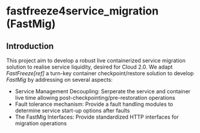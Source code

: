 # fastfreeze4service_migration (FastMig)

## Introduction
This project aim to develop a robust live containerized service migration solution to realise service liquidity, desired for Cloud 2.0. We adapt *FastFreeze[ref]* a turn-key container checkpoint/restore solution to develop *FastMig* by addressing on several aspects: 
  - Service Management Decoupling: Serperate the service and container live time allowing post-checkpointing/pre-restoration operations
  - Fault tolerance mechanism: Provide a fault handling modules to determine service start-up options after faults
  - The FastMig Interfaces: Provide standardized HTTP interfaces for migration operations



